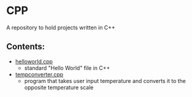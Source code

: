 # CPP
A repository to hold projects written in C++
## Contents:
- [helloworld.cpp](https://github.com/makiya-claiborne/CPP/blob/main/Hello%20World/helloworld.cpp)
  * standard "Hello World" file in C++
- [tempconverter.cpp](https://github.com/makiya-claiborne/CPP/blob/main/TempConverter/tempconverter.cpp)
  * program that takes user input temperature and converts it to the opposite temperature scale
